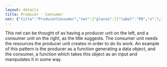 ```yaml
---
layout: details
title: Producer - Consumer
net: {"title":"ProducerConsumer","net":{"places":[{"label":"P0","x":7,"y":2},{"label":"P1","x":7,"y":14},{"label":"P2","x":20,"y":8},{"label":"P3","x":33,"y":2},{"label":"P4","x":33,"y":14}],"transitions":[{"label":"T0","x":1.55,"y":8,"pre":{"P1":1},"post":{"P0":1}},{"label":"T1","x":13.55,"y":8,"pre":{"P0":1},"post":{"P1":1,"P2":1}},{"label":"T2","x":27.55,"y":8,"pre":{"P2":1,"P4":1},"post":{"P3":1}},{"label":"T3","x":39.55,"y":8,"pre":{"P3":1},"post":{"P4":1}}],"marking":{"P0":1,"P4":1}}, xShift: -0.5 }
---
```

This net can be thought of as having a producer unit on the left, and a consumer unit on the right, as the title suggests. The consumer unit needs the resources the producer unit creates in order to do its work. An example of this pattern is the producer as a function generating a data object, and the consumer, a function which takes this object as an input and manipulates it in some way.
